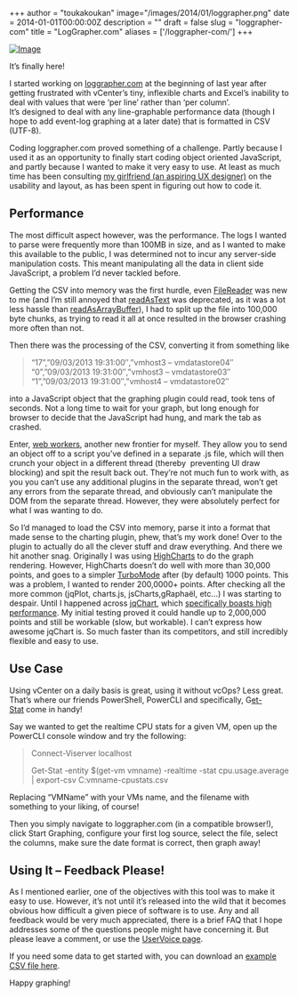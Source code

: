 +++
author = "toukakoukan"
image="/images/2014/01/loggrapher.png"
date = 2014-01-01T00:00:00Z
description = ""
draft = false
slug = "loggrapher-com"
title = "LogGrapher.com"
aliases = ['/loggrapher-com/']
+++

[![Image](/images/2014/01/loggrapher.png)](/images/2014/01/loggrapher.png)

It’s finally here!

I started working on [loggrapher.com](http://loggrapher.com "www.loggrapher.com") at the beginning of last year after getting frustrated with vCenter’s tiny, inflexible charts and Excel’s inability to deal with values that were ‘per line’ rather than ‘per column’.  
 It’s designed to deal with any line-graphable performance data (though I hope to add event-log graphing at a later date) that is formatted in CSV (UTF-8).

Coding loggrapher.com proved something of a challenge. Partly because I used it as an opportunity to finally start coding object oriented JavaScript, and partly because I wanted to make it very easy to use. At least as much time has been consulting [my girlfriend (an aspiring UX designer)](http://daniellewerner.com/ "Danielle Werner - Aspiring UX designer") on the usability and layout, as has been spent in figuring out how to code it.


## Performance

The most difficult aspect however, was the performance. The logs I wanted to parse were frequently more than 100MB in size, and as I wanted to make this available to the public, I was determined not to incur any server-side manipulation costs. This meant manipulating all the data in client side JavaScript, a problem I’d never tackled before.

Getting the CSV into memory was the first hurdle, even [FileReader](https://developer.mozilla.org/en-US/docs/Web/API/FileReader) was new to me (and I’m still annoyed that [readAsText](https://developer.mozilla.org/en-US/docs/Web/API/FileReader.readAsText) was deprecated, as it was a lot less hassle than [readAsArrayBuffer](https://developer.mozilla.org/en-US/docs/Web/API/FileReader.readAsArrayBuffer)), I had to split up the file into 100,000 byte chunks, as trying to read it all at once resulted in the browser crashing more often than not.

Then there was the processing of the CSV, converting it from something like

> “17”,”09/03/2013 19:31:00″,”vmhost3 – vmdatastore04″  
>  “0”,”09/03/2013 19:31:00″,”vmhost3 – vmdatastore03″  
>  “1”,”09/03/2013 19:31:00″,”vmhost4 – vmdatastore02″

into a JavaScript object that the graphing plugin could read, took tens of seconds. Not a long time to wait for your graph, but long enough for browser to decide that the JavaScript had hung, and mark the tab as crashed.

Enter, [web workers](https://developer.mozilla.org/en-US/docs/Web/Guide/Performance/Using_web_workers "Web Workers"), another new frontier for myself. They allow you to send an object off to a script you’ve defined in a separate .js file, which will then crunch your object in a different thread (thereby  preventing UI draw blocking) and spit the result back out. They’re not much fun to work with, as you you can’t use any additional plugins in the separate thread, won’t get any errors from the separate thread, and obviously can’t manipulate the DOM from the separate thread. However, they were absolutely perfect for what I was wanting to do.

So I’d managed to load the CSV into memory, parse it into a format that made sense to the charting plugin, phew, that’s my work done! Over to the plugin to actually do all the clever stuff and draw everything. And there we hit another snag. Originally I was using [HighCharts](http://www.highcharts.com/ "HighCharts") to do the graph rendering. However, HighCharts doesn’t do well with more than 30,000 points, and goes to a simpler [TurboMode](http://api.highcharts.com/highcharts#plotOptions.line.turboThreshold "TurboThreshold") after (by default) 1000 points. This was a problem, I wanted to render 200,0000+ points. After checking all the more common (jqPlot, charts.js, jsCharts,gRaphaël, etc…) I was starting to despair. Until I happened across [jqChart](http://www.jqchart.com/ "jqChart"), which [specifically boasts high performance](http://www.jqchart.com/jquery/chart/ChartPerformance/LineChart "jqChart - High Performance Test"). My initial testing proved it could handle up to 2,000,000 points and still be workable (slow, but workable). I can’t express how awesome jqChart is. So much faster than its competitors, and still incredibly flexible and easy to use.


## Use Case

Using vCenter on a daily basis is great, using it without vcOps? Less great. That’s where our friends PowerShell, PowerCLI and specifically, G[et-Stat](https://www.vmware.com/support/developer/PowerCLI/PowerCLI55/html/Get-Stat.html "PowerCLI Get-Stat") come in handy!

Say we wanted to get the realtime CPU stats for a given VM, open up the PowerCLI console window and try the following:

> Connect-Viserver localhost
> 
> Get-Stat -entity $(get-vm vmname) -realtime -stat cpu.usage.average | export-csv C:vmname-cpustats.csv

Replacing “VMName” with your VMs name, and the filename with something to your liking, of course!

Then you simply navigate to loggrapher.com (in a compatible browser!), click Start Graphing, configure your first log source, select the file, select the columns, make sure the date format is correct, then graph away!


## Using It – Feedback Please!

As I mentioned earlier, one of the objectives with this tool was to make it easy to use. However, it’s not until it’s released into the wild that it becomes obvious how difficult a given piece of software is to use. Any and all feedback would be very much appreciated, there is a brief FAQ that I hope addresses some of the questions people might have concerning it. But please leave a comment, or use the [UserVoice page](https://loggrapher.uservoice.com "UserVoice - LogGrapher").

If you need some data to get started with, you can download an [example CSV file here](http://loggrapher.com/example.csv).

Happy graphing!

